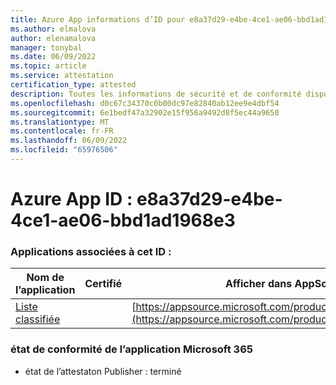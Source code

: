 ```yaml
---
title: Azure App informations d’ID pour e8a37d29-e4be-4ce1-ae06-bbd1ad1968e3
ms.author: elmalova
author: elenamalova
manager: tonybal
ms.date: 06/09/2022
ms.topic: article
ms.service: attestation
certification_type: attested
description: Toutes les informations de sécurité et de conformité disponibles pour e8a37d29-e4be-4ce1-ae06-bbd1ad1968e3.
ms.openlocfilehash: d0c67c34370c0b00dc97e82840ab12ee9e4dbf54
ms.sourcegitcommit: 6e1bedf47a32902e15f956a9492d8f5ec44a9650
ms.translationtype: MT
ms.contentlocale: fr-FR
ms.lasthandoff: 06/09/2022
ms.locfileid: "65976506"
---
```

# <a name="azure-app-id-e8a37d29-e4be-4ce1-ae06-bbd1ad1968e3"></a>Azure App ID : e8a37d29-e4be-4ce1-ae06-bbd1ad1968e3


### <a name="apps-associated-with-this-id"></a>Applications associées à cet ID :
| **Nom de l’application** | **Certifié** | **Afficher dans AppSource** |
|--------------|---------------|-----------------------|
| [Liste classifiée](../forward/WA200004155.md) |  | [https://appsource.microsoft.com/product/office/WA200004155](https://appsource.microsoft.com/product/office/WA200004155) |

### <a name="microsoft-365-app-compliance-status"></a>état de conformité de l’application Microsoft 365
- état de l’attestaton Publisher : terminé
